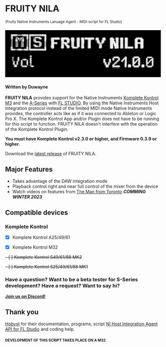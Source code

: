 # FRUITY NILA 
<sup>(Fruity Native Instruments Lanuage Agent - MIDI script for FL Studio)</sup>

![DEVICE SCREEN](/images/NILA1.jpg)

#### Written by Duwayne

**FRUITY NILA** provides support for the Native Instruments [Komplete Kontrol M3](https://www.native-instruments.com/en/products/komplete/keyboards/komplete-kontrol-m32/) and the [A-Series](https://www.native-instruments.com/en/products/komplete/keyboards/komplete-kontrol-a25-a49-a61) with [FL STUDIO](https://www.image-line.com/). By using the Native Instruments Host Integration protocol instead of the limited MIDI mode Native Instruments provides, the controller acts like as if it was connected to Ableton or Logic Pro X. The Komplete Kontrol App and/or Plugin does not have to be running for this script to function. FRUITY NILA doesn't interfere with the operation of the Komplete Kontrol Plugin. 

**You must have Komplete Kontrol v2.3.0 or higher, and Firmware 0.3.9 or higher**. 

Download the [latest release](https://github.com/soundwrightpro/FLNI_KK/releases/latest "latest stable release") of FRUITY NILA.


## Major Features

- Takes advantage of the DAW integration mode
- Playback control right and near full control of the mixer from the device
- Watch videos on features from [The Man from Toronto](https://www.youtube.com/@the.man.from.toronto) ***COMMING WINTER 2023***

## Compatible devices

### Komplete Kontrol

- [x] Komplete Kontrol A25/49/61

- [x] Komplete Kontrol M32 

~~- [ ] Komplete Kontrol S49/61/88 MK2~~ 

~~- [ ] Komplete Kontrol S25/49/61/88 MK1~~ 

### Have a question? Want to be a beta tester for S-Series development? Have a request? Want to say hi? 
**[Join us on Discord!](https://discord.gg/GeTTWBV "FL Studio NI on Discord")**

## Thank you

[Hobyst](https://github.com/hobyst) for their documentation, programs, script [NI Host Integration Agent API for FL Studio](https://github.com/hobyst/flmidi-nihia) and coding help.

<sub>**DEVELOPMENT OF THIS SCRIPT TAKES PLACE ON A M32**</sub>




